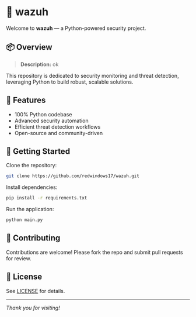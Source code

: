 # 🐍 wazuh

Welcome to **wazuh** — a Python-powered security project.

## 📦 Overview

> **Description:** ok

This repository is dedicated to security monitoring and threat detection, leveraging Python to build robust, scalable solutions.

## 📝 Features

- 100% Python codebase
- Advanced security automation
- Efficient threat detection workflows
- Open-source and community-driven

## 🚀 Getting Started

Clone the repository:
```bash
git clone https://github.com/redwindows17/wazuh.git
```

Install dependencies:
```bash
pip install -r requirements.txt
```

Run the application:
```bash
python main.py
```

## 🤝 Contributing

Contributions are welcome! Please fork the repo and submit pull requests for review.

## 📄 License

See [LICENSE](LICENSE) for details.

---

_Thank you for visiting!_
